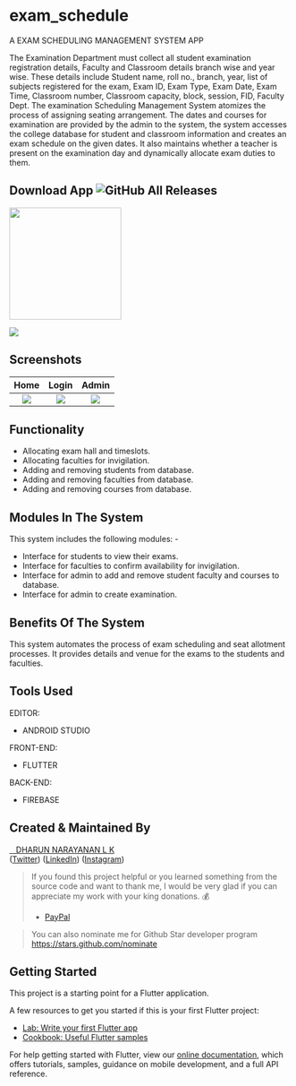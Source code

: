 # exam_schedule

A EXAM SCHEDULING MANAGEMENT SYSTEM APP

The Examination Department must collect all student examination registration details, Faculty and Classroom details branch wise and year wise. These details include Student name, roll no., branch, year, list of subjects registered for the exam, Exam ID, Exam Type, Exam Date, Exam Time, Classroom number, Classroom capacity, block, session, FID, Faculty Dept. The examination Scheduling Management System atomizes the process of assigning seating arrangement. The dates and courses for examination are provided by the admin to the system, the system accesses the college database for student and classroom information and creates an exam schedule on the given dates. It also maintains whether a teacher is present on the examination day and dynamically allocate exam duties to them.

## Download App ![GitHub All Releases](https://img.shields.io/github/downloads/Thealphamerc/flutter_login_signup/total?color=green)
<a href="https://drive.google.com/file/d/1Cl6WhPjaYJS1pPvxyj39MD06T3H20Ty2/view?usp=sharing"><img src="https://playerzon.com/asset/download.png" width="200"></img></a>



<img src="https://github.com/dharun276/Exam-Scheduling-Management-System/blob/master/Screenshots/img.png"  /> 



## Screenshots

Home                |   Login   |  Admin
:-------------------------:|:-------------------------:|:-------------------------:
![](https://github.com/dharun276/Exam-Scheduling-Management-System/blob/master/Screenshots/IMG_20201129_130616.png?raw=true)|![](https://github.com/dharun276/Exam-Scheduling-Management-System/blob/master/Screenshots/IMG_20201129_130628.png?raw=true)|![](https://github.com/dharun276/Exam-Scheduling-Management-System/blob/master/Screenshots/IMG_20201129_130640.png?raw=true) 

## Functionality 
 
- Allocating exam hall and timeslots. 
- Allocating faculties for invigilation. 
- Adding and removing students from database.
- Adding and removing faculties from database.
- Adding and removing courses from database.

## Modules In The System

This system includes the following modules: -
 - Interface for students to view their exams.
 - Interface for faculties to confirm availability for invigilation.
 - Interface for admin to add and remove student faculty and courses to database.
 - Interface for admin to create examination.

## Benefits Of The System

This system automates the process of exam scheduling and seat allotment processes. It provides details and venue for the exams to the students and faculties.

## Tools Used

EDITOR:
 - ANDROID STUDIO
 
FRONT-END:
 - FLUTTER
 
BACK-END:
 - FIREBASE
 
## Created & Maintained By
 [&nbsp;&nbsp;&nbsp;DHARUN NARAYANAN L K](https://github.com/dharun276?tab=repositories) <br/>
([Twitter](https://twitter.com/dharun_official)) ([LinkedIn](https://www.linkedin.com/in/dharun-narayanan-l-k-407459197/))
([Instagram](https://www.instagram.com/_dharun_26/?hl=en))

> If you found this project helpful or you learned something from the source code and want to thank me, I would be very glad if you can appreciate my work with your king donations. :moneybag:
>
> * [PayPal](https://www.paypal.me/DHARUNNARAYANAN/)


> You can also nominate me for Github Star developer program https://stars.github.com/nominate
 
## Getting Started

This project is a starting point for a Flutter application.

A few resources to get you started if this is your first Flutter project:

- [Lab: Write your first Flutter app](https://flutter.dev/docs/get-started/codelab)
- [Cookbook: Useful Flutter samples](https://flutter.dev/docs/cookbook)

For help getting started with Flutter, view our
[online documentation](https://flutter.dev/docs), which offers tutorials,
samples, guidance on mobile development, and a full API reference.

